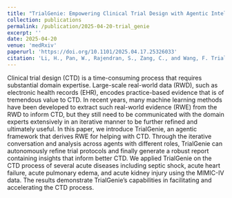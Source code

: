 ```yaml
---
title: "TrialGenie: Empowering Clinical Trial Design with Agentic Intelligence and Real World Data"
collection: publications
permalink: /publication/2025-04-20-trial_genie
excerpt: ''
date: 2025-04-20
venue: 'medRxiv'
paperurl: 'https://doi.org/10.1101/2025.04.17.25326033'
citation: 'Li, H., Pan, W., Rajendran, S., Zang, C., and Wang, F. Trialgenie: Empowering clinical trial design with agentic intelligence and real world data. medRxiv, 2025. doi: 10.1101/2025.04.17.25326033. URL https://www.medrxiv.org/content/10. 1101/2025.04.17.25326033v1. Preprint.'
---
```


Clinical trial design (CTD) is a time-consuming process that requires substantial domain expertise. Large-scale real-world data (RWD), such as electronic health records (EHR), encodes practice-based evidence that is of tremendous value to CTD. In recent years, many machine learning methods have been developed to extract such real-world evidence (RWE) from the RWD to inform CTD, but they still need to be communicated with the domain experts extensively in an iterative manner to be further refined and ultimately useful. In this paper, we introduce TrialGenie, an agentic framework that derives RWE for helping with CTD. Through the iterative conversation and analysis across agents with different roles, TrialGenie can autonomously refine trial protocols and finally generate a robust report containing insights that inform better CTD. We applied TrialGenie on the CTD process of several acute diseases including septic shock, acute heart failure, acute pulmonary edema, and acute kidney injury using the MIMIC-IV data. The results demonstrate TrialGenie’s capabilities in facilitating and accelerating the CTD process.